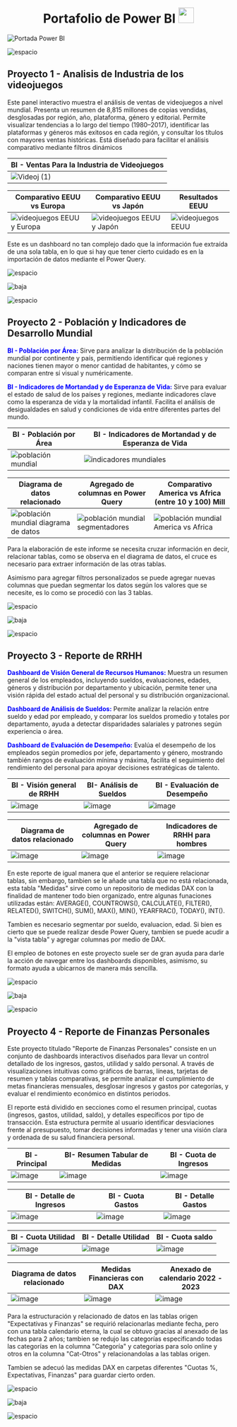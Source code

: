 <div align="center">
  <h1 align="center"><b>Portafolio de Power BI </b><img src="https://media.giphy.com/media/hvRJCLFzcasrR4ia7z/giphy.gif" width="35"></h1>
</div>

![Portada Power BI](https://github.com/user-attachments/assets/5aac90a7-ff44-4857-bc55-cc358a104846)

![espacio](https://github.com/user-attachments/assets/7eb11e6e-62ee-4011-bb5a-c5d2b3003e39)

## Proyecto 1 - Analisis de Industria de los videojuegos

Este panel interactivo muestra el análisis de ventas de videojuegos a nivel mundial. Presenta un resumen de 8,815 millones de copias vendidas, desglosadas por región, año, plataforma, género y editorial. Permite visualizar tendencias a lo largo del tiempo (1980–2017), identificar las plataformas y géneros más exitosos en cada región, y consultar los títulos con mayores ventas históricas. Está diseñado para facilitar el análisis comparativo mediante filtros dinámicos

| BI - Ventas Para la Industria de Videojuegos |
| ----------- |
|![Videoj (1)](https://github.com/user-attachments/assets/e9afb5f3-723b-4481-89e2-b069e45bcac2)|

| Comparativo EEUU vs Europa | Comparativo EEUU vs Japón | Resultados EEUU |
| ----------- | ----------- | ----------- |
|![videojuegos EEUU y Europa](https://github.com/user-attachments/assets/8445508f-efce-4fec-8832-53bc20cc985a)|![videojuegos EEUU y Japón](https://github.com/user-attachments/assets/7ffc9808-8f29-4279-ae6b-d6e0b610ac58)|![videojuegos EEUU](https://github.com/user-attachments/assets/a987ec77-7158-4147-bd56-de020eaaa18b)|

Este es un dashboard no tan complejo dado que la información fue extraída de una sola tabla, en lo que si hay que tener cierto cuidado es en la importación de datos mediante el Power Query.

![espacio](https://github.com/user-attachments/assets/f3939ceb-2da5-495d-9189-0f91fdf45334)


![baja](https://github.com/user-attachments/assets/8d82e3e5-16a1-4d0c-94af-afbd5c64ea26)

![espacio](https://github.com/user-attachments/assets/e0d6f23b-1180-4226-bb7e-563d51cc7700)

## Proyecto 2 - Población y Indicadores de Desarrollo Mundial

<p><strong style="color:blue;">BI - Población por Área:</strong> Sirve para analizar la distribución de la población mundial por continente y país, permitiendo identificar qué regiones y naciones tienen mayor o menor cantidad de habitantes, y cómo se comparan entre sí visual y numéricamente.</p>

<p><strong style="color:blue;">BI - Indicadores de Mortandad y de Esperanza de Vida:</strong> Sirve para evaluar el estado de salud de los países y regiones, mediante indicadores clave como la esperanza de vida y la mortalidad infantil. Facilita el análisis de desigualdades en salud y condiciones de vida entre diferentes partes del mundo.</p>

| BI - Población por Área | BI - Indicadores de Mortandad y de Esperanza de Vida |
| ----------- | ----------- |
|![población mundial](https://github.com/user-attachments/assets/51e84e98-8a89-4631-a279-9421e327c2ce)|![indicadores mundiales](https://github.com/user-attachments/assets/e75a186f-b296-4a90-b262-dbe590ae3f5b)|

| Diagrama de datos relacionado | Agregado de columnas en Power Query | Comparativo America vs Africa (entre 10 y 100) Mill | 
| ----------- | ----------- | ----------- |
|![población mundial diagrama de datos](https://github.com/user-attachments/assets/077c1a8f-d491-4202-ba2f-dd838333357b)|![población mundial segmentadores](https://github.com/user-attachments/assets/2ce801a6-c34f-42e6-a8df-93d8fa005f60)|![población mundial America vs Africa](https://github.com/user-attachments/assets/30276214-632b-4664-bea0-d14e64a7fc57)|

Para la elaboración de este informe se necesita cruzar información en decir, relacionar tablas, como se observa en el diagrama de datos, el cruce es necesario para extraer información de las otras tablas.

Asimismo para agregar filtros personalizados se puede agregar nuevas columnas que puedan segmentar los datos según los valores que se necesite, es lo como se procedió con las 3 tablas.

![espacio](https://github.com/user-attachments/assets/0fc8addc-d14d-49ea-9ec2-806c66c37f50)

![baja](https://github.com/user-attachments/assets/3d36bb3a-cd99-429a-a67e-a1ba0f12f29d)

![espacio](https://github.com/user-attachments/assets/37d9dc91-3938-48f9-a688-fbcfd4d7a3a3)

## Proyecto 3 - Reporte de RRHH

<p><strong style="color:blue;">Dashboard de Visión General de Recursos Humanos:</strong> Muestra un resumen general de los empleados, incluyendo sueldos, evaluaciones, edades, géneros y distribución por departamento y ubicación, permite tener una visión rápida del estado actual del personal y su distribución organizacional.</p>

<p><strong style="color:blue;">Dashboard de Análisis de Sueldos:</strong> Permite analizar la relación entre sueldo y edad por empleado, y comparar los sueldos promedio y totales por departamento, ayuda a detectar disparidades salariales y patrones según experiencia o área.</p>

<p><strong style="color:blue;">Dashboard de Evaluación de Desempeño:</strong> Evalúa el desempeño de los empleados según promedios por jefe, departamento y género, mostrando también rangos de evaluación mínima y máxima, facilita el seguimiento del rendimiento del personal para apoyar decisiones estratégicas de talento.</p>

| BI - Visión general de RRHH | BI- Análisis de Sueldos | BI - Evaluación de Desempeño | 
| ----------- | ----------- | ----------- |
|![image](https://github.com/user-attachments/assets/8df3cd39-b937-4036-8866-26e728fbf778)|![image](https://github.com/user-attachments/assets/2e8f63c6-cd2e-4e67-aa80-4d7dbb3da23f)|![image](https://github.com/user-attachments/assets/84aeb282-3989-48c2-ab07-b4df654c4f21)|

| Diagrama de datos relacionado | Agregado de columnas en Power Query | Indicadores de RRHH para hombres |
| ----------- | ----------- | ----------- |
|![image](https://github.com/user-attachments/assets/9a4e618b-b1b8-4fc4-842e-25a5e2b8ede3)|![image](https://github.com/user-attachments/assets/bd9f4c63-4c73-42a6-97d2-d0419d21e98f)|![image](https://github.com/user-attachments/assets/9d71d974-e3b6-4952-a4d4-6f4ac593f66a)|

En este reporte de igual manera que el anterior se requiere relacionar tablas, sin embargo, tambien se le añade una tabla que no está relacionada, esta tabla "Medidas" sirve como un repositorio de medidas DAX con la finalidad de mantener todo bien organizado, entre algunas funaciones utilizadas están: AVERAGE(), COUNTROWS(), CALCULATE(), FILTER(), RELATED(), SWITCH(), SUM(), MAX(), MIN(), YEARFRAC(), TODAY(), INT().

Tambien es necesario segmentar por sueldo, evaluacion, edad. Si bien es cierto que se puede realizar desde Power Query, tambien se puede acudir a la "vista tabla" y agregar columnas por medio de DAX.

El empleo de botones en este proyecto suele ser de gran ayuda para darle la acción de navegar entre los dashboards disponibles, asimismo, su formato ayuda a ubicarnos de manera más sencilla.

![espacio](https://github.com/user-attachments/assets/0fc8addc-d14d-49ea-9ec2-806c66c37f50)

![baja](https://github.com/user-attachments/assets/3d36bb3a-cd99-429a-a67e-a1ba0f12f29d)

![espacio](https://github.com/user-attachments/assets/37d9dc91-3938-48f9-a688-fbcfd4d7a3a3)

## Proyecto 4 - Reporte de Finanzas Personales

Este proyecto titulado "Reporte de Finanzas Personales" consiste en un conjunto de dashboards interactivos diseñados para llevar un control detallado de los ingresos, gastos, utilidad y saldo personal. A través de visualizaciones intuitivas como gráficos de barras, líneas, tarjetas de resumen y tablas comparativas, se permite analizar el cumplimiento de metas financieras mensuales, desglosar ingresos y gastos por categorías, y evaluar el rendimiento económico en distintos periodos.

El reporte está dividido en secciones como el resumen principal, cuotas (ingresos, gastos, utilidad, saldo), y detalles específicos por tipo de transacción. Esta estructura permite al usuario identificar desviaciones frente al presupuesto, tomar decisiones informadas y tener una visión clara y ordenada de su salud financiera personal.

| BI - Principal | BI- Resumen Tabular de Medidas | BI - Cuota de Ingresos | 
| ----------- | ----------- | ----------- |
|![image](https://github.com/user-attachments/assets/ef192bf4-82b9-4a06-a342-689d9604ddfa)|![image](https://github.com/user-attachments/assets/d66883e5-8d2d-4349-b911-8d9504bdcc9a)|![image](https://github.com/user-attachments/assets/9843c17c-467e-4c9f-a813-0af497e4eee0)|

| BI - Detalle de Ingresos | BI - Cuota Gastos | BI - Detalle Gastos | 
| ----------- | ----------- | ----------- |
|![image](https://github.com/user-attachments/assets/5f6c64ac-a0f8-4397-80e9-7bb0daa4c89c)|![image](https://github.com/user-attachments/assets/d734798b-322f-49ec-9e31-6cd9f0e935a8)|![image](https://github.com/user-attachments/assets/fa6e3a5a-ab74-4036-aad6-17c724bbaac8)|

| BI - Cuota Utilidad | BI - Detalle Utilidad | BI - Cuota saldo | 
| ----------- | ----------- | ----------- |
|![image](https://github.com/user-attachments/assets/2e1e3d7d-8f6b-466b-bcb6-d79396d8a24b)|![image](https://github.com/user-attachments/assets/5c1014f8-8717-40ab-a5b7-1c2bfd1c620f)|![image](https://github.com/user-attachments/assets/f30bbc2b-e9e6-4966-85d8-22e8c7e62227)|

| Diagrama de datos relacionado | Medidas Financieras con DAX | Anexado de calendario 2022 - 2023 |
| ----------- | ----------- | ----------- |
|![image](https://github.com/user-attachments/assets/e8f632ea-f317-46ac-b179-2ffafdd57952)|![image](https://github.com/user-attachments/assets/dc7a4ce0-7522-4dce-b564-52ee8b7df67c)|![image](https://github.com/user-attachments/assets/66cb10c7-e975-4547-a2e7-ae298470aa95)|

Para la estructuración y relacionado de datos en las tablas origen "Expectativas y Finanzas" se requirió relacionarlas mediante fecha, pero con una tabla calendario eterna, la cual se obtuvo gracias al anexado de las fechas para 2 años; tambien se redujo las categorías especificando todas las categorías en la columna "Categoría" y categorias para solo online y otros en la columna "Cat-Otros" y relacionandolas a las tablas origen. 

Tambien se adecuó las medidas DAX en carpetas diferentes "Cuotas %, Expectativas, Finanzas" para guardar cierto orden.

![espacio](https://github.com/user-attachments/assets/0fc8addc-d14d-49ea-9ec2-806c66c37f50)

![baja](https://github.com/user-attachments/assets/3d36bb3a-cd99-429a-a67e-a1ba0f12f29d)

![espacio](https://github.com/user-attachments/assets/37d9dc91-3938-48f9-a688-fbcfd4d7a3a3)
